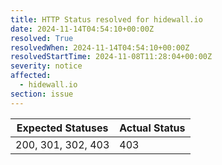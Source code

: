 ```yaml
---
title: HTTP Status resolved for hidewall.io
date: 2024-11-14T04:54:10+00:00Z
resolved: True
resolvedWhen: 2024-11-14T04:54:10+00:00Z
resolvedStartTime: 2024-11-08T11:28:04+00:00Z
severity: notice
affected:
  - hidewall.io
section: issue
---
```


| Expected Statuses | Actual Status  |
|-------------------|----------------|
| 200, 301, 302, 403 | 403 |
